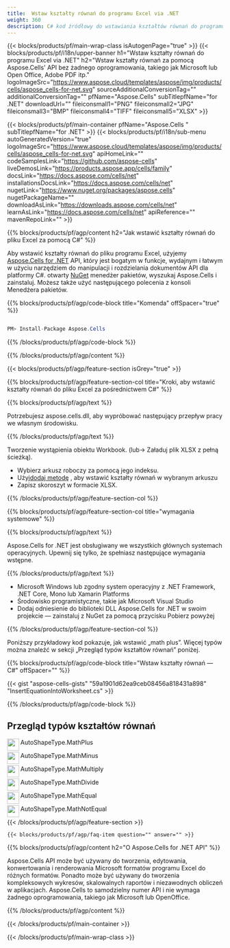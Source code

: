 ```yaml
---
title:  Wstaw kształty równań do programu Excel via .NET
weight: 360
description: C# kod źródłowy do wstawiania kształtów równań do programu Excel na platformach .NET, .NET Core, Mono lub platformach Xamarin.
---
```

{{< blocks/products/pf/main-wrap-class isAutogenPage="true" >}}
{{< blocks/products/pf/i18n/upper-banner h1="Wstaw kształty równań do programu Excel via .NET" h2="Wstaw kształty równań za pomocą Aspose.Cells\' API bez żadnego oprogramowania, takiego jak Microsoft lub Open Office, Adobe PDF itp." logoImageSrc="https://www.aspose.cloud/templates/aspose/img/products/cells/aspose_cells-for-net.svg" sourceAdditionalConversionTag="" additionalConversionTag="" pfName="Aspose.Cells" subTitlepfName="for .NET" downloadUrl="" fileiconsmall1="PNG" fileiconsmall2="JPG" fileiconsmall3="BMP" fileiconsmall4="TIFF" fileiconsmall5="XLSX" >}}

{{< blocks/products/pf/main-container pfName="Aspose.Cells " subTitlepfName="for .NET" >}}
{{< blocks/products/pf/i18n/sub-menu autoGeneratedVersion="true" logoImageSrc="https://www.aspose.cloud/templates/aspose/img/products/cells/aspose_cells-for-net.svg" apiHomeLink="" codeSamplesLink="https://github.com/aspose-cells" liveDemosLink="https://products.aspose.app/cells/family" docsLink="https://docs.aspose.com/cells/net" installationsDocsLink="https://docs.aspose.com/cells/net" nugetLink="https://www.nuget.org/packages/aspose.cells" nugetPackageName="" downloadAsLink="https://downloads.aspose.com/cells/net" learnAsLink="https://docs.aspose.com/cells/net" apiReference="" mavenRepoLink="" >}}

{{% blocks/products/pf/agp/content h2="Jak wstawić kształty równań do pliku Excel za pomocą C#" %}}

 Aby wstawić kształty równań do pliku programu Excel, użyjemy
 [Aspose.Cells for .NET](https://products.aspose.com/cells/net) 
 API, który jest bogatym w funkcje, wydajnym i łatwym w użyciu narzędziem do manipulacji i rozdzielania dokumentów API dla platformy C#. otwarty
 [NuGet](https://www.nuget.org/packages/aspose.cells) 
 menedżer pakietów, wyszukaj
 Aspose.Cells 
 i zainstaluj. Możesz także użyć następującego polecenia z konsoli Menedżera pakietów.

{{% blocks/products/pf/agp/code-block title="Komenda" offSpacer="true" %}}

```cs

PM> Install-Package Aspose.Cells

```

{{% /blocks/products/pf/agp/code-block %}}

{{% /blocks/products/pf/agp/content %}}

{{< blocks/products/pf/agp/feature-section isGrey="true" >}}

{{% blocks/products/pf/agp/feature-section-col title="Kroki, aby wstawić kształty równań do pliku Excel za pośrednictwem C#" %}}

{{% blocks/products/pf/agp/text %}}

Potrzebujesz aspose.cells.dll, aby wypróbować następujący przepływ pracy we własnym środowisku.

{{% /blocks/products/pf/agp/text %}}

Tworzenie wystąpienia obiektu Workbook. (lub-> Załaduj plik XLSX z pełną ścieżką).
+ Wybierz arkusz roboczy za pomocą jego indeksu.
 + Użyj[dodaj metodę](https://reference.aspose.com/cells/net/aspose.cells.drawing/shapecollection/addautoshape) , aby wstawić kształty równań w wybranym arkuszu
+ Zapisz skoroszyt w formacie XLSX.

{{% /blocks/products/pf/agp/feature-section-col %}}

{{% blocks/products/pf/agp/feature-section-col title="wymagania systemowe" %}}

{{% blocks/products/pf/agp/text %}}

 Aspose.Cells for .NET jest obsługiwany we wszystkich głównych systemach operacyjnych. Upewnij się tylko, że spełniasz następujące wymagania wstępne.

{{% /blocks/products/pf/agp/text %}}

-  Microsoft Windows lub zgodny system operacyjny z .NET Framework, .NET Core, Mono lub Xamarin Platforms
-  Środowisko programistyczne, takie jak Microsoft Visual Studio
-  Dodaj odniesienie do biblioteki DLL Aspose.Cells for .NET w swoim projekcie — zainstaluj z NuGet za pomocą przycisku Pobierz powyżej

{{% /blocks/products/pf/agp/feature-section-col %}}

Poniższy przykładowy kod pokazuje, jak wstawić „math plus”. Więcej typów można znaleźć w sekcji „Przegląd typów kształtów równań” poniżej.

{{% blocks/products/pf/agp/code-block title="Wstaw kształty równań — C#" offSpacer="" %}}

{{< gist "aspose-cells-gists" "59a1901d62ea9ceb08456a818431a898" "InsertEquationIntoWorksheet.cs" >}}

{{% /blocks/products/pf/agp/code-block %}}

<div class="container-fluid features-section bg-gray">
 <a class="anchor" id="features" name="features">
 </a>
 <div class="row">
  <div class="container">
   <h2 class="pr-ft">
 Przegląd typów kształtów równań
   </h2>
   <div class="col-lg-4">
    <img src="/cells/net/shapes/insert-equation-shapes-to-excel/plus.png" align="left" width="28" height="28">
    <p class="col-lg-10">
 AutoShapeType.MathPlus
    </p>
   </div>
   <div class="col-lg-4">
    <img src="/cells/net/shapes/insert-equation-shapes-to-excel/minus.png" align="left" width="28" height="28">
    <p class="col-lg-10">
 AutoShapeType.MathMinus
    </p>
   </div>
   <div class="col-lg-4">
    <img src="/cells/net/shapes/insert-equation-shapes-to-excel/multiplication.png" align="left" width="28" height="28">
    <p class="col-lg-10">
 AutoShapeType.MathMultiply
    </p>
   </div>
   <div class="col-lg-4">
    <img src="/cells/net/shapes/insert-equation-shapes-to-excel/division.png" align="left" width="28" height="28">
    <p class="col-lg-10">
 AutoShapeType.MathDivide
    </p>
   </div>
   <div class="col-lg-4">
    <img src="/cells/net/shapes/insert-equation-shapes-to-excel/equals.png" align="left" width="28" height="28">
    <p class="col-lg-10">
 AutoShapeType.MathEqual
    </p>
   </div>
   <div class="col-lg-4">
    <img src="/cells/net/shapes/insert-equation-shapes-to-excel/not_equal.png" align="left" width="28" height="28">
    <p class="col-lg-10">
 AutoShapeType.MathNotEqual
    </p>
   </div>
  </div>
 </div>
</div>

{{< /blocks/products/pf/agp/feature-section >}}

    {{< blocks/products/pf/agp/faq-item question="" answer="" >}}
 

<!-- aboutfile Starts -->

{{% blocks/products/pf/agp/content h2="O Aspose.Cells for .NET API" %}}

 Aspose.Cells API może być używany do tworzenia, edytowania, konwertowania i renderowania Microsoft formatów programu Excel do różnych formatów. Ponadto może być używany do tworzenia kompleksowych wykresów, skalowalnych raportów i niezawodnych obliczeń w aplikacjach. Aspose.Cells to samodzielny numer API i nie wymaga żadnego oprogramowania, takiego jak Microsoft lub OpenOffice.

{{% /blocks/products/pf/agp/content %}}



<!-- aboutfile Ends -->
<!--
{{< blocks/products/pf/agp/other-supported-section title="Other Supported Splitting Formats" subTitle="Using C#, One can also split large file into chunks of many other file formats including." >}}

{{< blocks/products/pf/agp/other-supported-section-item href="https://products.aspose.com/cells/net/splitter/ods/" name="ODS" description="OpenDocument Spreadsheet File" >}}
{{< blocks/products/pf/agp/other-supported-section-item href="https://products.aspose.com/cells/net/splitter/xls/" name="XLS" description="Excel Binary Format" >}}
{{< blocks/products/pf/agp/other-supported-section-item href="https://products.aspose.com/cells/net/splitter/xlsb/" name="XLSB" description="Binary Excel Workbook File" >}}
{{< blocks/products/pf/agp/other-supported-section-item href="https://products.aspose.com/cells/net/splitter/xlsm/" name="XLSM" description="Spreadsheet File" >}}

{{< /blocks/products/pf/agp/other-supported-section >}}

-->

{{< /blocks/products/pf/main-container >}}
    
{{< /blocks/products/pf/main-wrap-class >}}
